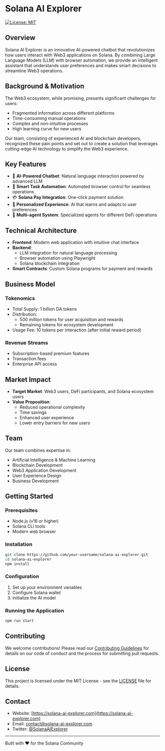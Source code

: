 # Solana AI Explorer

[![License: MIT](https://img.shields.io/badge/License-MIT-yellow.svg)](https://opensource.org/licenses/MIT)

## Overview

Solana AI Explorer is an innovative AI-powered chatbot that revolutionizes how users interact with Web3 applications on Solana. By combining Large Language Models (LLM) with browser automation, we provide an intelligent assistant that understands user preferences and makes smart decisions to streamline Web3 operations.

## Background & Motivation

The Web3 ecosystem, while promising, presents significant challenges for users:
- Fragmented information across different platforms
- Time-consuming manual operations
- Complex and non-intuitive processes
- High learning curve for new users

Our team, consisting of experienced AI and blockchain developers, recognized these pain points and set out to create a solution that leverages cutting-edge AI technology to simplify the Web3 experience.

## Key Features

- 🤖 **AI-Powered Chatbot**: Natural language interaction powered by advanced LLM
- 🎯 **Smart Task Automation**: Automated browser control for seamless operations
- 💳 **Solana Pay Integration**: One-click payment solution
- 🧠 **Personalized Experience**: AI that learns and adapts to user preferences
- 🔄 **Multi-agent System**: Specialized agents for different DeFi operations

## Technical Architecture

- **Frontend**: Modern web application with intuitive chat interface
- **Backend**: 
  - LLM integration for natural language processing
  - Browser automation using Playwright
  - Solana blockchain integration
- **Smart Contracts**: Custom Solana programs for payment and rewards

## Business Model

### Tokenomics
- Total Supply: 1 billion DA tokens
- Distribution:
  - 500 million tokens for user acquisition and rewards
  - Remaining tokens for ecosystem development
- Usage Fee: 10 tokens per interaction (after initial reward period)

### Revenue Streams
- Subscription-based premium features
- Transaction fees
- Enterprise API access

## Market Impact

- **Target Market**: Web3 users, DeFi participants, and Solana ecosystem users
- **Value Proposition**: 
  - Reduced operational complexity
  - Time savings
  - Enhanced user experience
  - Lower entry barriers for new users

## Team

Our team combines expertise in:
- Artificial Intelligence & Machine Learning
- Blockchain Development
- Web3 Application Development
- User Experience Design
- Business Development

## Getting Started

### Prerequisites
- Node.js (v16 or higher)
- Solana CLI tools
- Modern web browser

### Installation
```bash
git clone https://github.com/your-username/solana-ai-explorer.git
cd solana-ai-explorer
npm install
```

### Configuration
1. Set up your environment variables
2. Configure Solana wallet
3. Initialize the AI model

### Running the Application
```bash
npm run start
```

## Contributing

We welcome contributions! Please read our [Contributing Guidelines](CONTRIBUTING.md) for details on our code of conduct and the process for submitting pull requests.

## License

This project is licensed under the MIT License - see the [LICENSE](LICENSE) file for details.

## Contact

- Website: [https://solana-ai-explorer.com](https://solana-ai-explorer.com)
- Email: contact@solana-ai-explorer.com
- Twitter: [@SolanaAIExplorer](https://twitter.com/SolanaAIExplorer)

---

Built with ❤️ for the Solana Community

